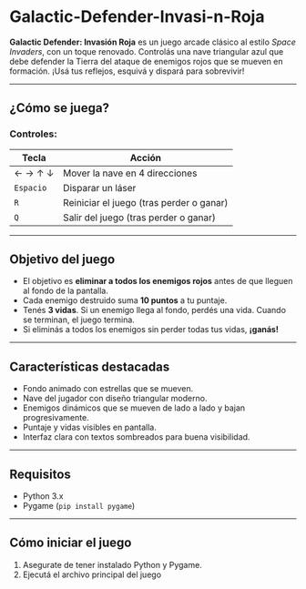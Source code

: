# Galactic-Defender-Invasi-n-Roja

**Galactic Defender: Invasión Roja** es un juego arcade clásico al estilo *Space Invaders*, con un toque renovado. Controlás una nave triangular azul que debe defender la Tierra del ataque de enemigos rojos que se mueven en formación. ¡Usá tus reflejos, esquivá y dispará para sobrevivir!

---

## ¿Cómo se juega?

### Controles:

| Tecla         | Acción                             |
|---------------|-------------------------------------|
| ← → ↑ ↓       | Mover la nave en 4 direcciones      |
| `Espacio`     | Disparar un láser                   |
| `R`           | Reiniciar el juego (tras perder o ganar) |
| `Q`           | Salir del juego (tras perder o ganar) |

---

## Objetivo del juego

- El objetivo es **eliminar a todos los enemigos rojos** antes de que lleguen al fondo de la pantalla.
- Cada enemigo destruido suma **10 puntos** a tu puntaje.
- Tenés **3 vidas**. Si un enemigo llega al fondo, perdés una vida. Cuando se terminan, el juego termina.
- Si eliminás a todos los enemigos sin perder todas tus vidas, **¡ganás!**

---

## Características destacadas

-  Fondo animado con estrellas que se mueven.
-  Nave del jugador con diseño triangular moderno.
-  Enemigos dinámicos que se mueven de lado a lado y bajan progresivamente.
-  Puntaje y vidas visibles en pantalla.
-  Interfaz clara con textos sombreados para buena visibilidad.

---

## Requisitos

- Python 3.x
- Pygame (`pip install pygame`)

---

## Cómo iniciar el juego

1. Asegurate de tener instalado Python y Pygame.
2. Ejecutá el archivo principal del juego
